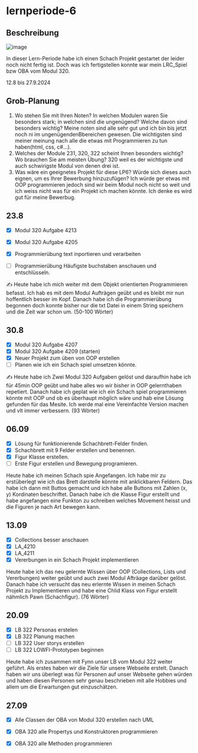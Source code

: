 # lernperiode-6

## Beschreibung

![image](https://github.com/user-attachments/assets/56862e29-7136-492b-a3d2-0b7deed1773f)

In dieser Lern-Periode habe ich einen Schach Projekt gestartet der leider noch nicht fertig ist. Doch was ich fertigstellen konnte war mein LRC_Spiel bzw OBA vom Modul 320.

12.8 bis 27.9.2024

## Grob-Planung

1. Wo stehen Sie mit Ihren Noten? In welchen Modulen waren Sie besonders stark; in welchen sind die ungenügend? Welche davon sind besonders wichtig?
   Meine noten sind alle sehr gut und ich bin bis jetzt noch ni im ungenügendenBbereichen gewesen. Die wichtigsten sind meiner meinung nach alle die etwas mit Programmieren zu tun haben(html, css, c#...).
3. Welches der Module 231, 320, 322 scheint Ihnen besonders wichtig? Wo brauchen Sie am meisten Übung?
   320 weil es der wichtigste und auch schwirigste Modul von denen drei ist.
4. Was wäre ein geeignetes Projekt für diese LP6? Würde sich dieses auch eignen, um es Ihrer Bewerbung hinzuzufügen?
   Ich würde ger etwas mit OOP programmieren jedoch sind wir beim Modul noch nicht so weit und ich weiss nicht was für ein Projekt ich machen könnte. Ich denke es wird gut für meine Bewerbug.

## 23.8

- [x] Modul 320 Aufgabe 4213
- [x] Modul 320 Aufgabe 4205
- [x] Programmierübung text inportieren und verarbeiten
- [ ] Programmierübung Häufigste buchstaben anschauen und entschlüsseln.


✍️ Heute habe ich mich weiter mit dem Objekt orientierten Programmieren befasst. Ich hab es mit dem Modul Aufträgen geübt und es bleibt mir nun hoffentlich besser im Kopf. Danach habe ich die Programmierübung begonnen doch konnte bisher nur die txt Datei in einem String speichern und die Zeit war schon um. (50-100 Wörter)

## 30.8

- [x] Modul 320 Aufgabe 4207
- [x] Modul 320 Aufgabe 4209 (starten)
- [x] Neuer Projekt zum üben von OOP erstellen
- [ ] Planen wie ich ein Schach spiel umsetzen könnte.

✍️ Heute habe ich Zwei Modul 320 Aufgaben gelöst  und daraufhin habe ich für 45min OOP geübt und habe alles wo wir bisher in OOP gelernthaben repetiert. Danach habe ich geplat wie ich ein Schach spiel programmieren könnte mit OOP und ob es überhaupt mögilch wäre und hab eine Lösung gefunden für das Mesite. Ich werde mal eine Vereinfachte Version machen und vlt immer verbessern. (93 Wörter)

## 06.09

- [x] Lösung für funktionierende Schachbrett-Felder finden.
- [x] Schachbrett mit 9 Felder erstellen und benennen.
- [x] Figur Klasse erstellen.
- [ ] Erste Figur erstellen und Bewegung programieren.

Heute habe ich meinen Schach spie Angefangen. Ich habe mir zu erstüberlegt wie ich das Brett darstelle könnte mit anklickbaren Feldern. Das habe ich dann mit Buttos gemacht und ich habe alle Buttons mit Zahlen (x, y) Kordinaten beschriftet. Danach habe ich die Klasse Figur erstellt und habe angefangen eine Funkton zu schreiben welches Movement heisst und die Figuren je nach Art bewegen kann.

## 13.09

- [x] Collections besser anschauen
- [x] LA_4210
- [x] LA_4211
- [x] Vererbungen in ein Schach Projekt implementieren

Heute habe ich das neu gelernte Wissen über OOP (Collections, Lists und Vererbungen) weiter geübt und auch zwei Modul Afträage darüber gelöst. Danach habe ich versucht das neu erlernte Wissen in meinen Schach Projekt zu Implementieren und habe eine Chlid Klass von Figur erstellt nähmlich Pawn (Schachfigur). (76 Wörter)

## 20.09

- [x] LB 322 Personas erstelen
- [x] LB 322 Planung machen
- [ ] LB 322 User storys erstellen
- [ ] LB 322 LOWFI-Prototypen beginnen

Heute habe ich zusammen mit Fynn unser LB vom Modul 322 weiter geführt. Als erstes haben wir die Ziele für unsere Webseite erstelt. Danach haben wir uns überlegt was für Personen auf unser Webseite gehen würden und haben diesen Personen sehr genau beschrieben mit alle Hobbies und allem um die Erwartungen gut einzuschätzen.


## 27.09

- [x] Alle Classen der OBA von Modul 320 erstellen nach UML
- [x] OBA 320 alle Propertys und Konstruktoren programmieren
- [x] OBA 320 alle Methoden programmieren


      

